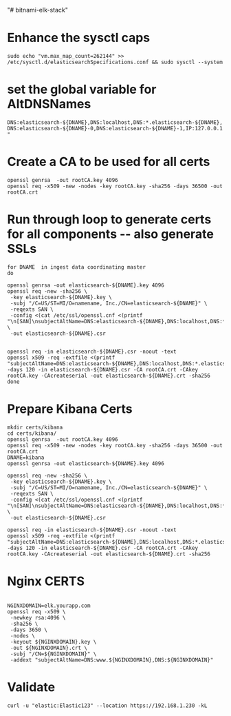 "# bitnami-elk-stack" 

# Enhance the sysctl caps
```sudo echo "vm.max_map_count=262144" >> /etc/sysctl.d/elasticsearchSpecifications.conf && sudo sysctl --system```

# set the global variable for AltDNSNames
````DNS:elasticsearch-${DNAME},DNS:localhost,DNS:*.elasticsearch-${DNAME},DNS:elasticsearch-${DNAME}-0,DNS:elasticsearch-${DNAME}-1,IP:127.0.0.1"````

# Create a CA to be used for all certs
```
openssl genrsa  -out rootCA.key 4096
openssl req -x509 -new -nodes -key rootCA.key -sha256 -days 36500 -out rootCA.crt

```

# Run through loop to generate certs for all components -- also generate SSLs

```
for DNAME  in ingest data coordinating master 
do

openssl genrsa -out elasticsearch-${DNAME}.key 4096 
openssl req -new -sha256 \
 -key elasticsearch-${DNAME}.key \
 -subj "/C=US/ST=MI/O=namename, Inc./CN=elasticsearch-${DNAME}" \
 -reqexts SAN \
 -config <(cat /etc/ssl/openssl.cnf <(printf "\n[SAN]\nsubjectAltName=DNS:elasticsearch-${DNAME},DNS:localhost,DNS:*.elasticsearch-${DNAME},DNS:elasticsearch-${DNAME}-0,DNS:elasticsearch-${DNAME}-1,IP:127.0.0.1")) \
 -out elasticsearch-${DNAME}.csr


openssl req -in elasticsearch-${DNAME}.csr -noout -text
openssl x509 -req -extfile <(printf "subjectAltName=DNS:elasticsearch-${DNAME},DNS:localhost,DNS:*.elasticsearch-${DNAME},DNS:elasticsearch-${DNAME}-0,DNS:elasticsearch-${DNAME}-1,IP:127.0.0.1") -days 120 -in elasticsearch-${DNAME}.csr -CA rootCA.crt -CAkey rootCA.key -CAcreateserial -out elasticsearch-${DNAME}.crt -sha256
done
```


# Prepare Kibana Certs
```
mkdir certs/kibana
cd certs/kibana/
openssl genrsa  -out rootCA.key 4096
openssl req -x509 -new -nodes -key rootCA.key -sha256 -days 36500 -out rootCA.crt
DNAME=kibana
openssl genrsa -out elasticsearch-${DNAME}.key 4096 

openssl req -new -sha256 \
 -key elasticsearch-${DNAME}.key \
 -subj "/C=US/ST=MI/O=namename, Inc./CN=elasticsearch-${DNAME}" \
 -reqexts SAN \
 -config <(cat /etc/ssl/openssl.cnf <(printf "\n[SAN]\nsubjectAltName=DNS:elasticsearch-${DNAME},DNS:localhost,DNS:*.elasticsearch-${DNAME},DNS:elasticsearch-${DNAME}-0,DNS:elasticsearch-${DNAME}-1,IP:127.0.0.1")) \
 -out elasticsearch-${DNAME}.csr

openssl req -in elasticsearch-${DNAME}.csr -noout -text
openssl x509 -req -extfile <(printf "subjectAltName=DNS:elasticsearch-${DNAME},DNS:localhost,DNS:*.elasticsearch-${DNAME},DNS:elasticsearch-${DNAME}-0,DNS:elasticsearch-${DNAME}-1,IP:127.0.0.1") -days 120 -in elasticsearch-${DNAME}.csr -CA rootCA.crt -CAkey rootCA.key -CAcreateserial -out elasticsearch-${DNAME}.crt -sha256
```

# Nginx CERTS

```

NGINXDOMAIN=elk.yourapp.com
openssl req -x509 \
 -newkey rsa:4096 \
 -sha256 \
 -days 3650 \
 -nodes \
 -keyout ${NGINXDOMAIN}.key \
 -out ${NGINXDOMAIN}.crt \
 -subj "/CN=${NGINXDOMAIN}" \
 -addext "subjectAltName=DNS:www.${NGINXDOMAIN},DNS:${NGINXDOMAIN}"

```


# Validate

```curl -u "elastic:Elastic123" --location https://192.168.1.230 -kL```



